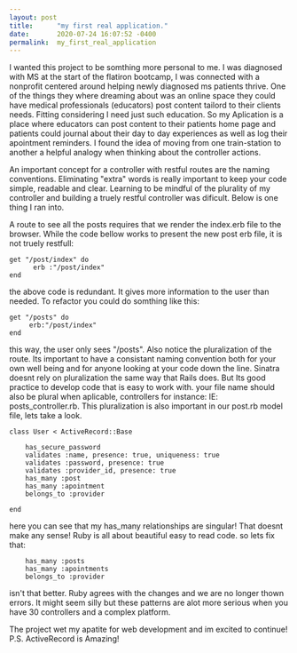 ```yaml
---
layout: post
title:      "my first real application."
date:       2020-07-24 16:07:52 -0400
permalink:  my_first_real_application
---
```



I wanted this project to be somthing more personal to me. I was diagnosed with MS at the start of the flatiron bootcamp, I was connected with a nonprofit centered around helping newly diagnosed ms patients thrive. One of the things they where dreaming about was an online space they could have medical professionals (educators) post content tailord to their clients needs. Fitting considering I need just such education. So my Aplication is a place where educators can post content to their patients home page and patients could journal about their day to day experiences as well as log their apointment reminders. I found the idea of moving from one train-station to another a helpful analogy when thinking about the controller actions.

An important concept for a controller with restful routes are the naming conventions. Eliminating "extra" words is really important to keep your code simple, readable and clear. Learning to be mindful of the plurality of my controller and building a truely restful controller was dificult. Below is one thing I ran into.

A route to see all the posts requires that we render the index.erb file to the browser. While the code bellow works to present the new post erb file, it is not truely restfull: 
```
get "/post/index" do
      erb :"/post/index"
end
```
the above code is redundant. It gives more information to the user than needed. To refactor you could do somthing like this:
```
get "/posts" do 
     erb:"/post/index"
end
```



this way, the user only sees "/posts". Also notice the pluralization of the route. Its important to have a consistant naming convention both for your own well being and for anyone looking at your code down the line.
Sinatra doesnt rely on pluralization the same way that Rails does. But Its good practice to develop code that is easy to work with. your file name should also be plural when aplicable, controllers for instance:
IE: posts_controller.rb. 
This pluralization is also important in our post.rb model file, lets take a look.
```
class User < ActiveRecord::Base

    has_secure_password
    validates :name, presence: true, uniqueness: true 
    validates :password, presence: true 
    validates :provider_id, presence: true 
    has_many :post 
    has_many :apointment 
    belongs_to :provider 

end

```
here you can see that my has_many relationships are singular! That doesnt make any sense! Ruby is all about beautiful easy to read code.  so lets fix that: 
```
    has_many :posts 
    has_many :apointments 
    belongs_to :provider 
```
isn't that better. Ruby agrees with the changes and we are no longer thown errors. It might seem silly but these patterns are alot more serious when you have 30 controllers and a complex platform. 


The project wet my apatite for web development and im excited to continue! P.S. ActiveRecord is Amazing!
